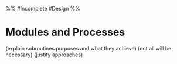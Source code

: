 %%
#Incomplete
#Design
%%
# Modules and Processes

(explain subroutines purposes and what they achieve)
(not all will be necessary)
(justify approaches)

